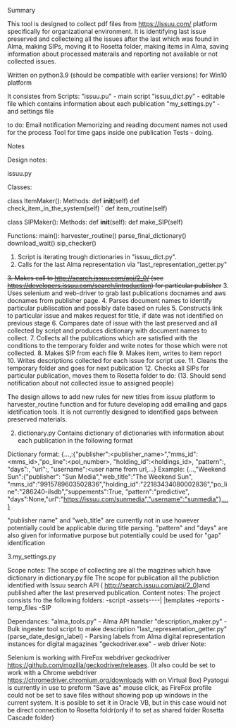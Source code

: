 Summary

This tool is designed to collect pdf files from https://issuu.com/ platform specifically for organizational environment. 
It is identifying last issue preserved and collecteing all the issues
after the last which was found in Alma, making SIPs, moving it to Rosetta folder, making items in Alma, saving information about processed materails
 and reporting not available or not collected issues.

Written on python3.9 (should be compatible with earlier versions)
for  Win10 platform

It consistes from 
Scripts:
 "issuu.pu" - main script
 "issuu_dict.py" - editable file which contains information about each publication
 "my_settings.py"  -  and settings  file

to do:
 Email notification
 Memorizing and reading document names not used for the process
 Tool for time gaps inside one publication
 Tests - doing.

Notes

Design notes:

issuu.py

Classes:

class ItemMaker():
  Methods:
	def __init__(self)
	def check_item_in_the_system(self)
`       def item_routine(self)

class SIPMaker():
  Methods:
	def __init__(self):
        def make_SIP(self)

Functions:
 main():
 harvester_routine()
 parse_final_dictionary()
 download_wait()
 sip_checker()



1. Script is iterating trough dictionaries in "issuu_dict.py".  
2. Calls for the last Alma representation via "last_representation_getter.py"
   
~~3. Makes call to http://search.issuu.com/api/2_0/ (see https://developers.issuu.com/search/introduction) for particular publisher~~
3. Uses selenium and web-driver to grab last publications docnames and aws docnames from publisher page.
4. Parses document names to identify particular publiscation and possibly date based on rules
5. Constructs link to particular issue and makes request for title, if date was not identified on previous stage
6. Compares date of issue with the last preserved and all collected by script and produces dictionary with document names to collect.
7. Collects all the publications which are satisfied with the conditions to the temporary folder and write notes for those which were not collected.
8. Makes SIP from each file
9. Makes item, writes to item report
10. Writes descriptions collected for each issue for script use.
11. Cleans the temporary folder and goes for next publication
12. Checks all SIPs for particular publication, moves them to Rosetta folder 
to do:
(13. Should send notification about not collected issue to assigned people)

The design allows to add new rules for new titles from issuu platform to harvester_routine function and for future developing add emailing and gaps idetification tools.
It is not currently designed to identified gaps between preserved materials.

2. dictionary.py
Contains dictionary of dictionaries with information about each publication in the following format

Dictionary format:
     {...,<publication name>:{"publisher":<publisher_name>","mms_id":<mms_id>,"po_line":<pol_number>, "holding_id":<holdings_id>, "pattern":<pattern>, "days":<days>, "url":<all publication by publisher url>, "username":<user name from url,...}
Example:
     {...,"Weekend Sun":{"publisher":	"Sun Media","web_title":"The Weekend Sun", "mms_id":"9915789603502836","holding_id":"22183434080002836","po_line":"286240-ilsdb","suppements":True, "pattern":"predictive", "days":None,"url":"https://issuu.com/sunmedia","username":"sunmedia"},...}

"publisher name" and "web_title" are currently not in use however potentially could be applicable during title parsing.
"pattern" and "days" are also given for informative purpose but potentially could be used for "gap" identification

3.my_settings.py


Scope notes:
	The scope of collecting  are all the magzines which have dictionary in dictionary.py file
	The scope for publication  all the publiction identified with Issuu search API ( http://search.issuu.com/api/2_0)and published after the last preserved publication.
Content notes:
	The project consists fro the following folders:
	-script
	-assets----|
		   |templates
	-reports
	-temp_files
        -SIP

Dependances:
 "alma_tools.py" - Alma API handler
  "description_maker.py" - Bulk ingester tool script to make description
  "last_representation_getter.py" (parse_date_design_label) - Parsing labels from Alma digital representation instances for digital magazines
  "geckodriver.exe" - web driver 
Note:

   Selenium is working with FireFox webdriver geckodriver https://github.com/mozilla/geckodriver/releases. (It also could be set to work with a Chrome webdriver https://chromedriver.chromium.org/downloads with on Virtual Box)
   Pyatogui is currently in use to preform "Save as" mouse click, as FireFox profile could not be set to save files without showing pop up windows in the current system. It is posible to set it in Oracle VB, but in this case would not be direct connection to Rosetta foldr(only if to set as shared folder Rosetta Cascade folder)
